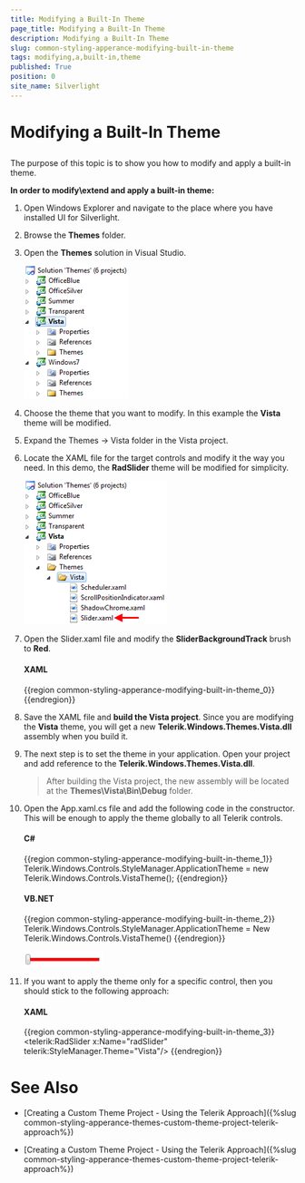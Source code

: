 ```yaml
---
title: Modifying a Built-In Theme
page_title: Modifying a Built-In Theme
description: Modifying a Built-In Theme
slug: common-styling-apperance-modifying-built-in-theme
tags: modifying,a,built-in,theme
published: True
position: 0
site_name: Silverlight
---
```


# Modifying a Built-In Theme



## 

The purpose of this topic is to show you how to modify and apply a built-in theme.

__In order to modify\extend and apply a built-in theme:__

1. Open Windows Explorer and navigate to the place where you have installed UI for Silverlight.

1. Browse the __Themes__ folder.

1. Open the __Themes__ solution in Visual Studio.

	![Common Styling Theming Modify Built In Theme 010](images/Common_StylingThemingModifyBuiltInTheme_010.png)

1. Choose the theme that you want to modify. In this example the __Vista__ theme will be modified.

1. Expand the Themes -> Vista folder in the Vista project.

1. Locate the XAML file for the target controls and modify it the way you need. In this demo, the __RadSlider__ theme will be modified for simplicity.

	![Common Styling Theming Modify Built In Theme 020](images/Common_StylingThemingModifyBuiltInTheme_020.png)

1. Open the Slider.xaml file and modify the __SliderBackgroundTrack__ brush to __Red__.

	
	#### __XAML__
	
	{{region common-styling-apperance-modifying-built-in-theme_0}}
		<SolidColorBrush x:Key="SliderBackgroundTrack" Color="Red" />
		{{endregion}}



1. Save the XAML file and __build the Vista project__. Since you are modifying the __Vista__ theme, you will get a new __Telerik.Windows.Themes.Vista.dll__ assembly when you build it.

1. The next step is to set the theme in your application. Open your project and add reference to the __Telerik.Windows.Themes.Vista.dll__.

	>After building the Vista project, the new assembly will be located at the __Themes\Vista\Bin\Debug__ folder.

1. Open the App.xaml.cs file and add the following code in the constructor. This will be enough to apply the theme globally to all Telerik controls.


	#### __C#__
	
	{{region common-styling-apperance-modifying-built-in-theme_1}}
		Telerik.Windows.Controls.StyleManager.ApplicationTheme = new Telerik.Windows.Controls.VistaTheme();
		{{endregion}}
	
	
	
	#### __VB.NET__
	
	{{region common-styling-apperance-modifying-built-in-theme_2}}
		Telerik.Windows.Controls.StyleManager.ApplicationTheme = New Telerik.Windows.Controls.VistaTheme()
		{{endregion}}
	    
	![Common Styling Theming Modify Built In Theme 030](images/Common_StylingThemingModifyBuiltInTheme_030.png)

1. If you want to apply the theme only for a specific control, then you should stick to the following approach:

	#### __XAML__
	
	{{region common-styling-apperance-modifying-built-in-theme_3}}
		<telerik:RadSlider x:Name="radSlider" telerik:StyleManager.Theme="Vista"/>
		{{endregion}}



# See Also

 * [Creating a Custom Theme Project - Using the Telerik Approach]({%slug common-styling-apperance-themes-custom-theme-project-telerik-approach%})

 * [Creating a Custom Theme Project - Using the Telerik Approach]({%slug common-styling-apperance-themes-custom-theme-project-telerik-approach%})
